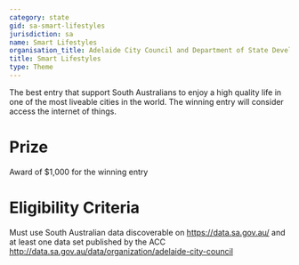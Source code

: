 ```yaml
---
category: state
gid: sa-smart-lifestyles
jurisdiction: sa
name: Smart Lifestyles
organisation_title: Adelaide City Council and Department of State Development
title: Smart Lifestyles
type: Theme
---
```


The best entry that support South Australians to enjoy a high quality life in one of the most liveable cities in the world. The winning entry will consider access the internet of things.

# Prize
Award of $1,000 for the winning entry

# Eligibility Criteria
Must use South Australian data discoverable on https://data.sa.gov.au/ and at least one data set published by the ACC http://data.sa.gov.au/data/organization/adelaide-city-council